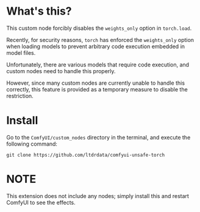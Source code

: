 # What's this?

This custom node forcibly disables the `weights_only` option in `torch.load`.

Recently, for security reasons, `torch` has enforced the `weights_only` option when loading models to prevent arbitrary code execution embedded in model files.

Unfortunately, there are various models that require code execution, and custom nodes need to handle this properly.

However, since many custom nodes are currently unable to handle this correctly, this feature is provided as a temporary measure to disable the restriction.

# Install
Go to the `ComfyUI/custom_nodes` directory in the terminal,
and execute the following command:
```
git clone https://github.com/ltdrdata/comfyui-unsafe-torch
```

# NOTE
This extension does not include any nodes; simply install this and restart ComfyUI to see the effects.

